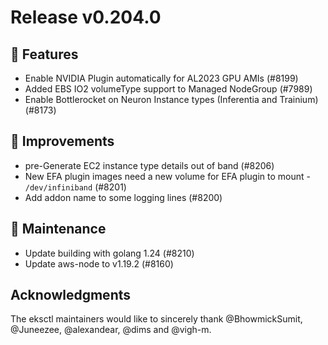# Release v0.204.0

## 🚀 Features

- Enable NVIDIA Plugin automatically for AL2023 GPU AMIs (#8199)
- Added EBS IO2 volumeType support to Managed  NodeGroup (#7989)
- Enable Bottlerocket on Neuron Instance types (Inferentia and Trainium) (#8173)

## 🎯 Improvements

- pre-Generate EC2 instance type details out of band (#8206)
- New EFA plugin images need a new volume for EFA plugin to mount - `/dev/infiniband` (#8201)
- Add addon name to some logging lines (#8200)

## 🧰 Maintenance

- Update building with golang 1.24 (#8210)
- Update aws-node to v1.19.2 (#8160)

## Acknowledgments

The eksctl maintainers would like to sincerely thank @BhowmickSumit, @Juneezee, @alexandear, @dims and @vigh-m.

